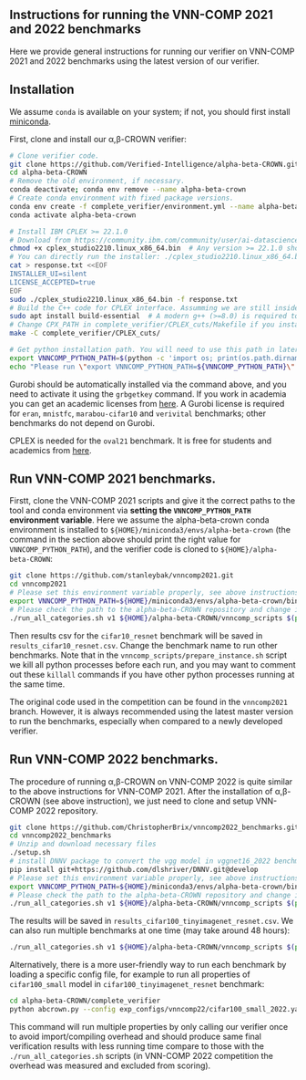 Instructions for running the VNN-COMP 2021 and 2022 benchmarks
----------------

Here we provide general instructions for running our verifier on VNN-COMP 2021 and 2022
benchmarks using the latest version of our verifier.  

## Installation

We assume `conda` is
available on your system; if not, you should first install
[miniconda](https://docs.conda.io/en/latest/miniconda.html).

First, clone and install our α,β-CROWN verifier:

```bash
# Clone verifier code.
git clone https://github.com/Verified-Intelligence/alpha-beta-CROWN.git
cd alpha-beta-CROWN
# Remove the old environment, if necessary.
conda deactivate; conda env remove --name alpha-beta-crown
# Create conda environment with fixed package versions.
conda env create -f complete_verifier/environment.yml --name alpha-beta-crown
conda activate alpha-beta-crown

# Install IBM CPLEX >= 22.1.0
# Download from https://community.ibm.com/community/user/ai-datascience/blogs/xavier-nodet1/2020/07/09/cplex-free-for-students
chmod +x cplex_studio2210.linux_x86_64.bin  # Any version >= 22.1.0 should work. Change executable name here.
# You can directly run the installer: ./cplex_studio2210.linux_x86_64.bin; the response.txt created below is for non-interactive installation.
cat > response.txt <<EOF
INSTALLER_UI=silent
LICENSE_ACCEPTED=true
EOF
sudo ./cplex_studio2210.linux_x86_64.bin -f response.txt
# Build the C++ code for CPLEX interface. Assumming we are still inside the alpha-beta-CROWN folder.
sudo apt install build-essential  # A modern g++ (>=8.0) is required to compile the code.
# Change CPX_PATH in complete_verifier/CPLEX_cuts/Makefile if you installed CPlex to a non-default location, like inside your home folder.
make -C complete_verifier/CPLEX_cuts/

# Get python installation path. You will need to use this path in later steps.
export VNNCOMP_PYTHON_PATH=$(python -c 'import os; print(os.path.dirname(os.path.realpath("/proc/self/exe")))')
echo "Please run \"export VNNCOMP_PYTHON_PATH=${VNNCOMP_PYTHON_PATH}\" before you run vnncomp scripts."
```

Gurobi should be automatically installed via the command above, and you need to
activate it using the `grbgetkey` command. If you work in academia you can get an academic licenses 
from [here](http://www.gurobi.com/academia/for-universities).  A Gurobi license is required for
`eran`, `mnistfc`, `marabou-cifar10` and `verivital` benchmarks; other
benchmarks do not depend on Gurobi.

CPLEX is needed for the `oval21` benchmark. It is free for students and
academics from
[here](https://community.ibm.com/community/user/datascience/blogs/xavier-nodet1/2020/07/09/cplex-free-for-students).

## Run VNN-COMP 2021 benchmarks.

Firstt, clone the VNN-COMP 2021 scripts and give it the correct paths to the
tool and conda environment via **setting the `VNNCOMP_PYTHON_PATH` environment
variable**. Here we assume the alpha-beta-crown conda environment is installed
to `${HOME}/miniconda3/envs/alpha-beta-crown` (the command in the section above
should print the right value for `VNNCOMP_PYTHON_PATH`), and the verifier code
is cloned to `${HOME}/alpha-beta-CROWN`:

```bash
git clone https://github.com/stanleybak/vnncomp2021.git
cd vnncomp2021
# Please set this environment variable properly, see above instructions
export VNNCOMP_PYTHON_PATH=${HOME}/miniconda3/envs/alpha-beta-crown/bin
# Please check the path to the alpha-beta-CROWN repository and change it accordingly
./run_all_categories.sh v1 ${HOME}/alpha-beta-CROWN/vnncomp_scripts $(pwd) results_cifar10_resnet.csv "cifar10_resnet" 0  # Example to run the CIFAR10_ResNet benchmark
```

Then results csv for the `cifar10_resnet` benchmark will be saved in
`results_cifar10_resnet.csv`. Change the benchmark name to run other
benchmarks. Note that in the `vnncomp_scripts/prepare_instance.sh` script we
kill all python processes before each run, and you may want to comment out
these `killall` commands if you have other python processes running at the same
time.

The original code used in the competition can be found in the `vnncomp2021`
branch. However, it is always recommended using the latest master version to
run the benchmarks, especially when compared to a newly developed verifier.

## Run VNN-COMP 2022 benchmarks.

The procedure of running α,β-CROWN on VNN-COMP 2022 is quite similar to the
above instructions for VNN-COMP 2021. After the installation of
α,β-CROWN (see above instruction), we just need to clone and setup
VNN-COMP 2022 repository.

```bash
git clone https://github.com/ChristopherBrix/vnncomp2022_benchmarks.git
cd vnncomp2022_benchmarks
# Unzip and download necessary files
./setup.sh
# install DNNV package to convert the vgg model in vggnet16_2022 benchmark
pip install git+https://github.com/dlshriver/DNNV.git@develop
# Please set this environment variable properly, see above instructions
export VNNCOMP_PYTHON_PATH=${HOME}/miniconda3/envs/alpha-beta-crown/bin
# Please check the path to the alpha-beta-CROWN repository and change it accordingly
./run_all_categories.sh v1 ${HOME}/alpha-beta-CROWN/vnncomp_scripts $(pwd) results_cifar100_tinyimagenet_resnet.csv ./counterexamples "cifar100_tinyimagenet_resnet" all  # Example to run the cifar100_tinyimagenet_resnet benchmark
```

The results will be saved in `results_cifar100_tinyimagenet_resnet.csv`. We can also
run multiple benchmarks at one time (may take around 48 hours):

```bash
./run_all_categories.sh v1 ${HOME}/alpha-beta-CROWN/vnncomp_scripts $(pwd) all_results.csv ./counterexamples "oval21 tllverifybench carvana_unet_2022 cifar_biasfield collins_rul_cnn mnist_fc nn4sys reach_prob_density vggnet16_2022 rl_benchmarks sri_resnet_a sri_resnet_b cifar100_tinyimagenet_resnet acasxu cifar2020" all 2>&1 | tee stdout.log
```

Alternatively, there is a more user-friendly way to run each benchmark by
loading a specific config file, for example to run all properties of `cifar100_small`
model in `cifar100_tinyimagenet_resnet` benchmark:

```bash
cd alpha-beta-CROWN/complete_verifier
python abcrown.py --config exp_configs/vnncomp22/cifar100_small_2022.yaml
```

This command will run multiple properties by only calling our verifier once
to avoid import/compiling overhead and should produce same final verification results 
with less running time compare to those with the `./run_all_categories.sh` scripts
(in VNN-COMP 2022 competition the overhead was measured and excluded from scoring).

